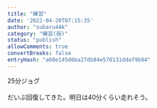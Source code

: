 ```yaml
---
title: "練習"
date: '2022-04-20T07:15:35'
author: "subaru44k"
category: "練習(弱)"
status: "publish"
allowComments: true
convertBreaks: false
entryHash: "a60e145d6ba27db84e570131ddaf9b84"
---
```

25分ジョグ<br>
<br>
だいぶ回復してきた。明日は40分くらい走れそう。
